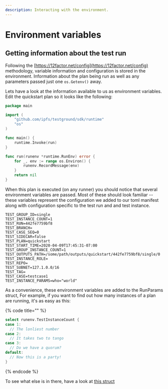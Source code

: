 ```yaml
---
description: Interacting with the environment.
---
```


# Environment variables

## Getting information about the test run

Following the [https://12factor.net/config](https://12factor.net/config) methodology, variable information and configuration is stored in the environment. Information about the plan being run as well as any parameters passed just one `os.Getenv()` away. 

Lets have a look at the information available to us as environment variables. Edit the quickstart plan so it looks like the following:

```go
package main

import (
	"github.com/ipfs/testground/sdk/runtime"
	"os"
)

func main() {
	runtime.Invoke(run)
}

func run(runenv *runtime.RunEnv) error {
	for _, env := range os.Environ() {
		runenv.RecordMessage(env)
	}
	return nil
}

```

When this plan is executed \(on any runner\) you should notice that several environment variables are passed. Most of these should look familiar -- these variables represent the configuration we added to our toml manifest along with configuration specific to the test run and and test instance.

```text
TEST_GROUP_ID=single
TEST_INSTANCE_COUNT=1
TEST_RUN=442fe7759bf8
TEST_BRANCH=
TEST_CASE_SEQ=0
TEST_SIDECAR=false
TEST_PLAN=quickstart
TEST_START_TIME=2020-04-09T17:45:31-07:00
TEST_GROUP_INSTANCE_COUNT=1
TEST_OUTPUTS_PATH=/some/path/outputs/quickstart/442fe7759bf8/single/0
TEST_INSTANCE_ROLE=
TEST_REPO=
TEST_SUBNET=127.1.0.0/16
TEST_TAG=
TEST_CASE=testcase1
TEST_INSTANCE_PARAMS=who="world"
```

As a convenience, these environment variables are added to the RunParams struct, For example, if you want to find out how many instances of a plan are running, it's as easy as this:

{% code title="" %}
```go
select runenv.TestInstanceCount {
case 1:
  // The lonliest number
case 2:
  // It takes two to tango
case 3:
  // Do we have a quorum?
default:
  // Now this is a party!
}
```
{% endcode %}

To see what else is in there, have a look at [this struct](https://github.com/ipfs/testground/blob/master/sdk/runtime/runenv.go#L66)




